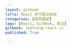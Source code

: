 ```yaml
---
layout: gitbook
title: React 学习笔记总结
categories: [每周展望]
tags: [React, GitBook, 笔记]
gitbook: learning-react-js
published: True

---
```

